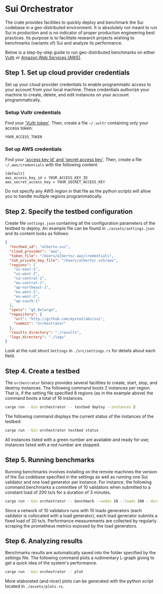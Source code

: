 # Sui Orchestrator

The crate provides facilities to quickly deploy and benchmark the Sui codebase in a geo-distributed environment. It is absolutely not meant to run Sui in production and is no indicator of proper production engineering best practices. Its purpose is to facilitate research projects wishing to benchmarks (variants of) Sui and analyze its performance.

Below is a step-by-step guide to run geo-distributed benchmarks on either [Vultr](http://vultr.com) or [Amazon Web Services (AWS)](http://aws.amazon.com).

## Step 1. Set up cloud provider credentials

Set up your cloud provider credentials to enable programmatic access to your account from your local machine. These credentials authorize your machine to create, delete, and edit instances on your account programmatically.

### Setup Vultr credentials

Find your ['Vultr token'](https://www.vultr.com/docs/). Then, create a file `~/.vultr` containing only your access token:

```text
YOUR_ACCESS_TOKEN
```

### Set up AWS credentials

Find your ['access key id' and 'secret access key'](https://docs.aws.amazon.com/cli/latest/userguide/cli-configure-quickstart.html#cli-configure-quickstart-creds). Then, create a file `~/.aws/credentials` with the following content:

```text
[default]
aws_access_key_id = YOUR_ACCESS_KEY_ID
aws_secret_access_key = YOUR_SECRET_ACCESS_KEY
```

Do not specify any AWS region in that file as the python scripts will allow you to handle multiple regions programmatically.

## Step 2. Specify the testbed configuration

Create file `settings.json` containing all the configuration parameters of the testbed to deploy. An example file can be found in `./assets/settings.json` and its content looks as follows:

```json
{
  "testbed_id": "alberto-sui",
  "cloud_provider": "aws",
  "token_file": "/Users/alberto/.aws/credentials",
  "ssh_private_key_file": "/Users/alberto/.ssh/aws",
  "regions": [
    "us-east-1",
    "us-west-2",
    "ca-central-1",
    "eu-central-1",
    "ap-northeast-1",
    "eu-west-1",
    "eu-west-2",
    "ap-south-1"
  ],
  "specs": "g5.8xlarge",
  "repository": {
    "url": "http://github.com/mystenlabs/sui",
    "commit": "orchestrator"
  },
  "results_directory": "./results",
  "logs_directory": "./logs"
}
```

Look at the rust struct `Settings` in `./src/settings.rs` for details about each field.

## Step 4. Create a testbed

The `orchestrator` binary provides several facilities to create, start, stop, and destroy instances. The following command boots 2 instances per region. That is, if the setting file specified 8 regions (as in the example above) the command boots a total of 16 instances.

```bash
cargo run --bin orchestrator -- testbed deploy --instances 2
```

The following command displays the current status of the instances of the testbed:

```bash
cargo run --bin orchestrator testbed status
```

All instances listed with a green number are available and ready for use; instances listed with a red number are stopped.

## Step 5. Running benchmarks

Running benchmarks involves installing on the remote machines the version of the Sui codebase specified in the settings as well as running one Sui validator and one load generator per instance. For instance, the following command benchmarks a committee of 10 validators when submitted to a constant load of 200 tx/s for a duration of 3 minutes.

```bash
cargo run --bin orchestrator -- benchmark --nodes 10 --loads 200 --duration 180s
```

Since a network of 10 validators runs with 10 loads generators (each validator is collocated with a load generator), each load generator submits a fixed load of 20 tx/s. Performance measurements are collected by regularly scraping the prometheus metrics exposed by the load generators.

## Step 6. Analyzing results

Benchmarks results are automatically saved into the folder specified by the settings file. The following command plots a rudimentary L-graph giving to get a quick idea of the system's performance.

```bash
cargo run --bin orchestrator -- plot
```

More elaborated (and nicer) plots can be generated with the python script located in `./assets/plots.rs`.
